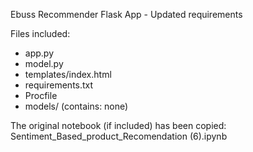Ebuss Recommender Flask App - Updated requirements

Files included:
- app.py
- model.py
- templates/index.html
- requirements.txt
- Procfile
- models/ (contains: none)

The original notebook (if included) has been copied: Sentiment_Based_product_Recomendation (6).ipynb

